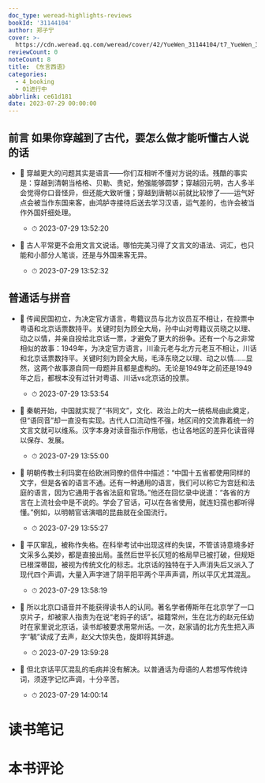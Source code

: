 ```yaml
---
doc_type: weread-highlights-reviews
bookId: '31144104'
author: 郑子宁
cover: >-
  https://cdn.weread.qq.com/weread/cover/42/YueWen_31144104/t7_YueWen_31144104.jpg
reviewCount: 0
noteCount: 8
title: 《东言西语》
categories:
  - 4_booking
  - 01进行中
abbrlink: ce61d181
date: 2023-07-29 00:00:00
---
```



## 前言 如果你穿越到了古代，要怎么做才能听懂古人说的话


- 📌 穿越更大的问题其实是语言——你们互相听不懂对方说的话。残酷的事实是：穿越到清朝当格格、贝勒、贵妃，勉强能够圆梦；穿越回元明，古人多半会觉得你口音怪异，但还能大致听懂；穿越到唐朝以前就比较惨了——运气好点会被当作东国来客，由鸿胪寺接待后送去学习汉语，运气差的，也许会被当作外国奸细处理。 
    - ⏱ 2023-07-29 13:52:20 

- 📌 古人平常更不会用文言文说话。哪怕完美习得了文言文的语法、词汇，也只能和小部分人笔谈，还是与外国来客无异。 
    - ⏱ 2023-07-29 13:52:32 
## 普通话与拼音


- 📌 传闻民国初立，为决定官方语言，粤籍议员与北方议员互不相让，在投票中粤语和北京话票数持平。关键时刻为顾全大局，孙中山对粤籍议员晓之以理、动之以情，并亲自投给北京话一票，才避免了更大的纷争。还有一个与之非常相似的故事：1949年，为决定官方语言，川渝元老与北方元老互不相让，川话和北京话票数持平。关键时刻为顾全大局，毛泽东晓之以理、动之以情……显然，这两个故事源自同一母题并且都是虚构的。无论是1949年之前还是1949年之后，都根本没有过针对粤语、川话vs北京话的投票。 
    - ⏱ 2023-07-29 13:53:54 

- 📌 秦朝开始，中国就实现了“书同文”，文化、政治上的大一统格局由此奠定，但“语同音”却一直没有实现。古代人口流动性不强，地区间的交流靠着统一的文言文就可以维系。汉字本身对读音指示作用低，也让各地区的差异化读音得以保存、发展。 
    - ⏱ 2023-07-29 13:55:00 

- 📌 明朝传教士利玛窦在给欧洲同僚的信件中描述：“中国十五省都使用同样的文字，但是各省的语言不通。还有一种通用的语言，我们可以称它为宫廷和法庭的语言，因为它通用于各省法庭和官场。”他还在回忆录中说道：“各省的方言在上流社会中是不说的。学会了官话，可以在各省使用，就连妇孺也都听得懂。”例如，以明朝官话演唱的昆曲就在全国流行。 
    - ⏱ 2023-07-29 13:55:27 

- 📌 平仄窜乱，被称作失格。在科举考试中出现这样的失误，不管该诗意境多好文采多么美妙，都是直接出局。虽然后世平长仄短的格局早已被打破，但规矩已根深蒂固，被视为传统文化的标志。北京话的独特在于入声消失后又派入了现代四个声调，大量入声字进了阴平阳平两个平声声调，所以平仄尤其混乱。 
    - ⏱ 2023-07-29 13:58:19 

- 📌 所以北京口语音并不能获得读书人的认同。著名学者傅斯年在北京学了一口京片子，却被家人指责为在说“老妈子的话”。祖籍常州，生在北方的赵元任幼时在家里说北京话，读书却被要求用常州话。一次，赵家请的北方先生把入声字“毓”读成了去声，赵父大惊失色，旋即将其辞退。 
    - ⏱ 2023-07-29 13:59:28 

- 📌 但北京话平仄混乱的毛病并没有解决。以普通话为母语的人若想写传统诗词，须逐字记忆声调，十分辛苦。 
    - ⏱ 2023-07-29 14:00:14 

# 读书笔记


# 本书评论
